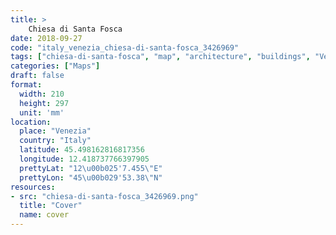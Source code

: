 ```yaml
---
title: > 
    Chiesa di Santa Fosca
date: 2018-09-27
code: "italy_venezia_chiesa-di-santa-fosca_3426969"
tags: ["chiesa-di-santa-fosca", "map", "architecture", "buildings", "Venezia", "Italy"]
categories: ["Maps"]
draft: false
format:
  width: 210
  height: 297
  unit: 'mm'
location:
  place: "Venezia"
  country: "Italy"
  latitude: 45.498162816817356
  longitude: 12.418737766397905
  prettyLat: "12\u00b025'7.455\"E"
  prettyLon: "45\u00b029'53.38\"N"
resources:
- src: "chiesa-di-santa-fosca_3426969.png"
  title: "Cover"
  name: cover
---
```

